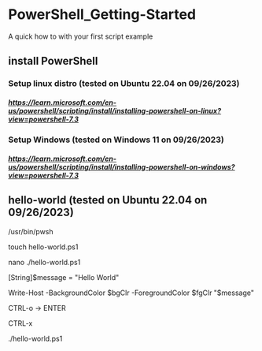 # PowerShell_Getting-Started
A quick how to with your first script example

## __install PowerShell__
 
### Setup linux distro (tested on Ubuntu 22.04 on 09/26/2023)
##### https://learn.microsoft.com/en-us/powershell/scripting/install/installing-powershell-on-linux?view=powershell-7.3

 
### Setup Windows (tested on Windows 11 on 09/26/2023)
##### https://learn.microsoft.com/en-us/powershell/scripting/install/installing-powershell-on-windows?view=powershell-7.3

## __hello-world__ (tested on Ubuntu 22.04 on 09/26/2023)
/usr/bin/pwsh
 
touch hello-world.ps1
 
nano ./hello-world.ps1
 
[String]$message = "Hello World"
 
Write-Host -BackgroundColor $bgClr -ForegroundColor $fgClr "$message"
 
CTRL-o -> ENTER
 
CTRL-x
 
./hello-world.ps1
